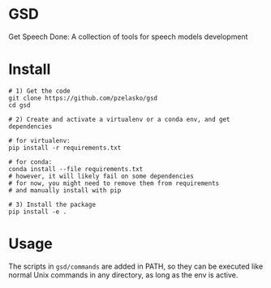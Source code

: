 # GSD
Get Speech Done: A collection of tools for speech models development

# Install

    # 1) Get the code
    git clone https://github.com/pzelasko/gsd
    cd gsd
    
    # 2) Create and activate a virtualenv or a conda env, and get dependencies
    
    # for virtualenv:
    pip install -r requirements.txt
    
    # for conda: 
    conda install --file requirements.txt 
    # however, it will likely fail on some dependencies
    # for now, you might need to remove them from requirements 
    # and manually install with pip
    
    # 3) Install the package
    pip install -e .
    
# Usage

The scripts in `gsd/commands` are added in PATH, so they can be executed like normal Unix commands in any directory, as long as the env is active.
